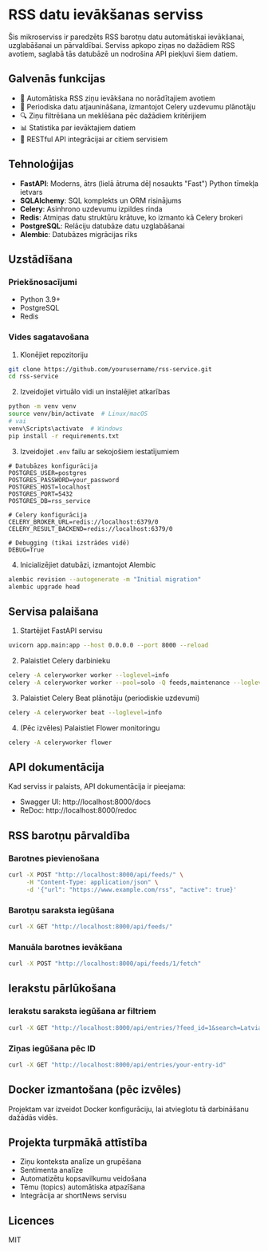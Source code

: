 # RSS datu ievākšanas serviss

Šis mikroserviss ir paredzēts RSS barotņu datu automātiskai ievākšanai, uzglabāšanai un pārvaldībai. Serviss apkopo ziņas no dažādiem RSS avotiem, saglabā tās datubāzē un nodrošina API piekļuvi šiem datiem.

## Galvenās funkcijas

- 🔄 Automātiska RSS ziņu ievākšana no norādītajiem avotiem
- 📅 Periodiska datu atjaunināšana, izmantojot Celery uzdevumu plānotāju
- 🔍 Ziņu filtrēšana un meklēšana pēc dažādiem kritērijiem
- 📊 Statistika par ievāktajiem datiem
- 🚀 RESTful API integrācijai ar citiem servisiem

## Tehnoloģijas

- **FastAPI**: Moderns, ātrs (lielā ātruma dēļ nosaukts "Fast") Python tīmekļa ietvars
- **SQLAlchemy**: SQL komplekts un ORM risinājums
- **Celery**: Asinhrono uzdevumu izpildes rinda
- **Redis**: Atmiņas datu struktūru krātuve, ko izmanto kā Celery brokeri
- **PostgreSQL**: Relāciju datubāze datu uzglabāšanai
- **Alembic**: Datubāzes migrācijas rīks

## Uzstādīšana

### Priekšnosacījumi

- Python 3.9+
- PostgreSQL
- Redis

### Vides sagatavošana

1. Klonējiet repozitoriju
```bash
git clone https://github.com/yourusername/rss-service.git
cd rss-service
```

2. Izveidojiet virtuālo vidi un instalējiet atkarības
```bash
python -m venv venv
source venv/bin/activate  # Linux/macOS
# vai
venv\Scripts\activate  # Windows
pip install -r requirements.txt
```

3. Izveidojiet `.env` failu ar sekojošiem iestatījumiem
```
# Datubāzes konfigurācija
POSTGRES_USER=postgres
POSTGRES_PASSWORD=your_password
POSTGRES_HOST=localhost
POSTGRES_PORT=5432
POSTGRES_DB=rss_service

# Celery konfigurācija
CELERY_BROKER_URL=redis://localhost:6379/0
CELERY_RESULT_BACKEND=redis://localhost:6379/0

# Debugging (tikai izstrādes vidē)
DEBUG=True
```

4. Inicializējiet datubāzi, izmantojot Alembic
```bash
alembic revision --autogenerate -m "Initial migration"
alembic upgrade head
```

## Servisa palaišana

1. Startējiet FastAPI servisu
```bash
uvicorn app.main:app --host 0.0.0.0 --port 8000 --reload
```

2. Palaistiet Celery darbinieku
```bash
celery -A celeryworker worker --loglevel=info
celery -A celeryworker worker --pool=solo -Q feeds,maintenance --loglevel=info

```

3. Palaistiet Celery Beat plānotāju (periodiskie uzdevumi)
```bash
celery -A celeryworker beat --loglevel=info
```

4. (Pēc izvēles) Palaistiet Flower monitoringu
```bash
celery -A celeryworker flower
```

## API dokumentācija

Kad serviss ir palaists, API dokumentācija ir pieejama:
- Swagger UI: http://localhost:8000/docs
- ReDoc: http://localhost:8000/redoc

## RSS barotņu pārvaldība

### Barotnes pievienošana

```bash
curl -X POST "http://localhost:8000/api/feeds/" \
     -H "Content-Type: application/json" \
     -d '{"url": "https://www.example.com/rss", "active": true}'
```

### Barotņu saraksta iegūšana

```bash
curl -X GET "http://localhost:8000/api/feeds/"
```

### Manuāla barotnes ievākšana

```bash
curl -X POST "http://localhost:8000/api/feeds/1/fetch"
```

## Ierakstu pārlūkošana

### Ierakstu saraksta iegūšana ar filtriem

```bash
curl -X GET "http://localhost:8000/api/entries/?feed_id=1&search=Latvia&limit=10"
```

### Ziņas iegūšana pēc ID

```bash
curl -X GET "http://localhost:8000/api/entries/your-entry-id"
```

## Docker izmantošana (pēc izvēles)

Projektam var izveidot Docker konfigurāciju, lai atvieglotu tā darbināšanu dažādās vidēs.

## Projekta turpmākā attīstība

- Ziņu konteksta analīze un grupēšana
- Sentimenta analīze
- Automatizētu kopsavilkumu veidošana
- Tēmu (topics) automātiska atpazīšana
- Integrācija ar shortNews servisu

## Licences

MIT